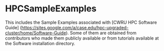 # HPCSampleExamples
This includes the Sample Examples associated with [CWRU HPC Software Guide] (https://sites.google.com/a/case.edu/hpc-upgraded-cluster/home/Software-Guide). Some of them are obtained from contributors who made them publicly available or from tutorials available at the Software installation directory.
